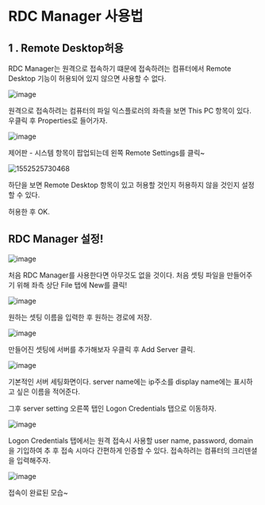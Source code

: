 # RDC Manager 사용법



## 1 . Remote Desktop허용

RDC Manager는 원격으로 접속하기 떄문에 접속하려는 컴퓨터에서 Remote Desktop 기능이 허용되어 있지 않으면 사용할 수 없다.



![image](https://user-images.githubusercontent.com/46669509/54324420-014aab00-4641-11e9-898e-e5c589d7e609.png)

원격으로 접속하려는 컴퓨터의 파일 익스플로러의 좌측을 보면 This PC 항목이 있다. 우클릭 후 Properties로 들어가자.



![image](https://user-images.githubusercontent.com/46669509/54324449-16273e80-4641-11e9-8bba-a6a2a6665e38.png)

제어판 - 시스템 항목이 팝업되는데 왼쪽 Remote Settings를 클릭~



![1552525730468](C:\Users\tkdlq\AppData\Roaming\Typora\typora-user-images\1552525730468.png)

하단을 보면 Remote Desktop 항목이 있고 허용할 것인지 허용하지 않을 것인지 설정할 수 있다.

허용한 후 OK.









## RDC Manager 설정!



![image](https://user-images.githubusercontent.com/46669509/54324551-833ad400-4641-11e9-93d6-4292ca8d0e26.png)

처음 RDC Manager를 사용한다면 아무것도 없을 것이다. 처음 셋팅 파일을 만들어주기 위해 좌측 상단 File 탭에 New를 클릭!



![image](https://user-images.githubusercontent.com/46669509/54324586-a1083900-4641-11e9-8d15-a7ac045f4405.png)

원하는 셋팅 이름을 입력한 후 원하는 경로에 저장.





![image](https://user-images.githubusercontent.com/46669509/54324608-bd0bda80-4641-11e9-9d1a-70c1e59df4fc.png)

만들어진 셋팅에 서버를 추가해보자 우클릭 후 Add Server 클릭.





![image](https://user-images.githubusercontent.com/46669509/54324675-fc3a2b80-4641-11e9-818b-cf257ae9efba.png)

기본적인 서버 세팅화면이다. server name에는 ip주소를 display name에는 표시하고 싶은 이름을 적어준다.

그후 server setting 오른쪽 탭인 Logon Credentials 탭으로 이동하자.



![image](https://user-images.githubusercontent.com/46669509/54324767-5dfa9580-4642-11e9-8819-eb0be9922524.png)

Logon Credentials 탭에서는 원격 접속시 사용할 user name, password, domain을 기입하여 추 후 접속 시마다 간편하게 인증할 수 있다. 접속하려는 컴퓨터의 크리덴셜을 입력해주자.





![image](https://user-images.githubusercontent.com/46669509/54324845-b893f180-4642-11e9-96ee-de8b4fb01007.png)



접속이 완료된 모습~
